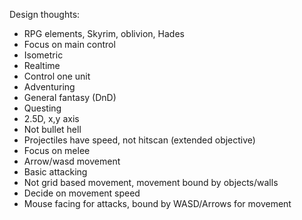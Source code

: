Design thoughts:
- RPG elements, Skyrim, oblivion, Hades
- Focus on main control
- Isometric
- Realtime
- Control one unit
- Adventuring
- General fantasy (DnD)
- Questing
- 2.5D, x,y axis
- Not bullet hell
- Projectiles have speed, not hitscan (extended objective)
- Focus on melee
- Arrow/wasd movement
- Basic attacking
- Not grid based movement, movement bound by objects/walls
- Decide on movement speed
- Mouse facing for attacks, bound by WASD/Arrows for movement

